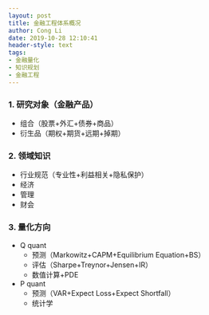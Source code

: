 ```yaml
---
layout: post
title: 金融工程体系概况
author: Cong Li
date: 2019-10-28 12:10:41
header-style: text
tags:
- 金融量化
- 知识规划
- 金融工程 
---
```

### 1. 研究对象（金融产品）

  * 组合（股票+外汇+债券+商品）
  * 衍生品（期权+期货+远期+掉期）

### 2. 领域知识

  * 行业规范（专业性+利益相关+隐私保护）
  * 经济
  * 管理
  * 财会

### 3. 量化方向

  * Q quant 
      * 预测（Markowitz+CAPM+Equilibrium Equation+BS）
      * 评估（Sharpe+Treynor+Jensen+IR）
      * 数值计算+PDE
  * P quant 
      * 预测（VAR+Expect Loss+Expect Shortfall）
      * 统计学